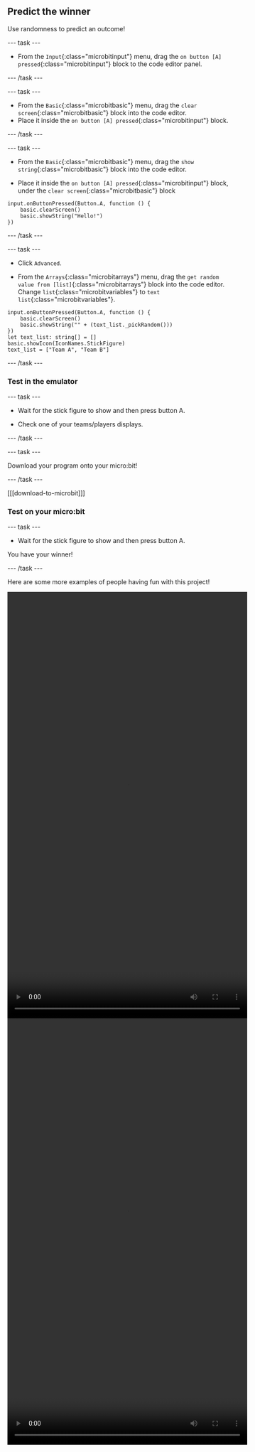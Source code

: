 ## Predict the winner

Use randomness to predict an outcome!

--- task ---

- From the `Input`{:class="microbitinput"} menu, drag the `on button [A] pressed`{:class="microbitinput"} block to the code editor panel.

--- /task ---

--- task ---

- From the `Basic`{:class="microbitbasic"} menu, drag the `clear screen`{:class="microbitbasic"} block into the code editor.
- Place it inside the `on button [A] pressed`{:class="microbitinput"} block.
 
--- /task ---

--- task ---

- From the `Basic`{:class="microbitbasic"} menu, drag the `show string`{:class="microbitbasic"} block into the code editor.

- Place it inside the `on button [A] pressed`{:class="microbitinput"} block, under the `clear screen`{:class="microbitbasic"} block
  
```microbit
input.onButtonPressed(Button.A, function () {
    basic.clearScreen()
    basic.showString("Hello!")
})
```

--- /task ---

--- task ---

- Click `Advanced`. 

- From the `Arrays`{:class="microbitarrays"} menu, drag the `get random value from [list]`{:class="microbitarrays"} block into the code editor. 
Change `list`{:class="microbitvariables"} to `text list`{:class="microbitvariables"}.

```microbit
input.onButtonPressed(Button.A, function () {
    basic.clearScreen()
    basic.showString("" + (text_list._pickRandom()))
})
let text_list: string[] = []
basic.showIcon(IconNames.StickFigure)
text_list = ["Team A", "Team B"]

```
--- /task ---

### Test in the emulator

--- task ---

- Wait for the stick figure to show and then press button A.

- Check one of your teams/players displays.

--- /task ---

--- task ---

Download your program onto your micro:bit!

--- /task ---

[[[download-to-microbit]]]

### Test on your micro:bit

--- task ---

- Wait for the stick figure to show and then press button A.

You have your winner!

--- /task ---

Here are some more examples of people having fun with this project!

<html>
<video width="540" height="960" controls>
<source src="images/predict1.mp4" type="video/mp4" alt="Someone using their micro:bit to predict the winner of a football tournament">
Your browser does not support the video tag.
</video>

<video width="540" height="960" controls>
<source src="images/predict2.mp4" type="video/mp4" alt="Someone using their micro:bit to predict the winner of a tennis tournament">
Your browser does not support the video tag.
</video>
</html>
